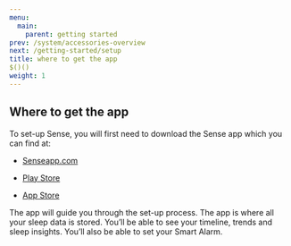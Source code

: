 ```yaml
---
menu:
  main:
    parent: getting started
prev: /system/accessories-overview
next: /getting-started/setup
title: where to get the app
$()()
weight: 1
---
```


## Where to get the app

To set-up Sense, you will first need to download the Sense app which you can find at:

- [Senseapp.com](hello.is)

- [Play Store](https://play.google.com/store)

- [App Store](https://itunes.apple.com/us/genre/ios/id36?mt=8)



The app will guide you through the set-up process. The app is where all your sleep data is stored. You’ll be able to see your timeline, trends and sleep insights. You’ll also be able to set your Smart Alarm.